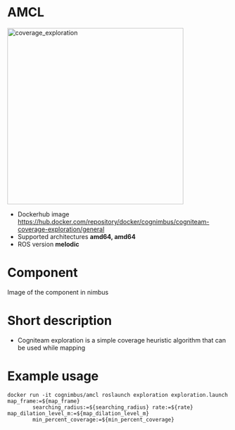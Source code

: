# AMCL

<img src="../cogniteam_coverage_exploration/cogniteam_coverage_exploration.jpg" alt="coverage_exploration" width="400"/>

* Dockerhub image https://hub.docker.com/repository/docker/cognimbus/cogniteam-coverage-exploration/general
* Supported architectures <b>amd64, amd64</b>
* ROS version <b>melodic</b>


# Component
Image of the component in nimbus

# Short description
* Cogniteam exploration is a simple coverage heuristic algorithm that can be used while mapping


# Example usage
```
docker run -it cognimbus/amcl roslaunch exploration exploration.launch map_frame:=${map_frame}
        searching_radius:=${searching_radius} rate:=${rate} map_dilation_level_m:=${map_dilation_level_m}
        min_percent_coverage:=${min_percent_coverage}
```


